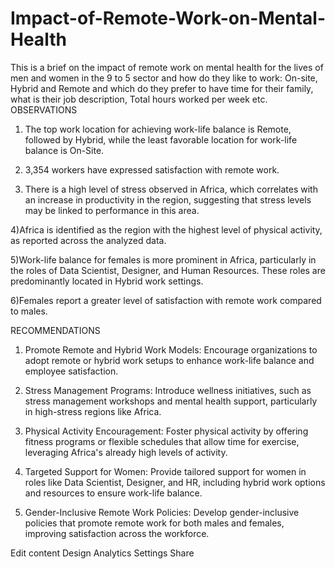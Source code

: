 # Impact-of-Remote-Work-on-Mental-Health
This is a brief on the impact of remote work on mental health for the lives of men and women in the 9 to 5 sector and how do they like to work: On-site, Hybrid and Remote and which do they prefer to have time for their family, what is their job description, Total hours worked per week etc.
OBSERVATIONS

1) The top work location for achieving work-life balance is Remote, followed by Hybrid, while the least favorable location for work-life balance is On-Site.

2) 3,354 workers have expressed satisfaction with remote work.

3) There is a high level of stress observed in Africa, which correlates with an increase in productivity in the region, suggesting that stress levels may be linked to performance in this area.

4)Africa is identified as the region with the highest level of physical activity, as reported across the analyzed data.

5)Work-life balance for females is more prominent in Africa, particularly in the roles of Data Scientist, Designer, and Human Resources. These roles are predominantly located in Hybrid work settings.

6)Females report a greater level of satisfaction with remote work compared to males.

 

RECOMMENDATIONS

1. Promote Remote and Hybrid Work Models: Encourage organizations to adopt remote or hybrid work setups to enhance work-life balance and employee satisfaction.

2. Stress Management Programs: Introduce wellness initiatives, such as stress management workshops and mental health support, particularly in high-stress regions like Africa.

3. Physical Activity Encouragement: Foster physical activity by offering fitness programs or flexible schedules that allow time for exercise, leveraging Africa's already high levels of activity.

4. Targeted Support for Women: Provide tailored support for women in roles like Data Scientist, Designer, and HR, including hybrid work options and resources to ensure work-life balance.

5. Gender-Inclusive Remote Work Policies: Develop gender-inclusive policies that promote remote work for both males and females, improving satisfaction across the workforce.


Edit content
Design
Analytics
Settings
Share
